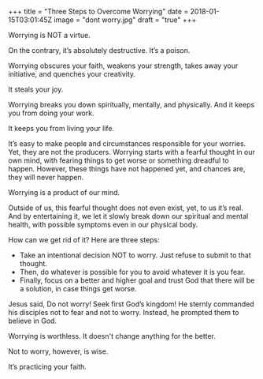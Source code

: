 +++
title = "Three Steps to Overcome Worrying"
date = 2018-01-15T03:01:45Z
image = "dont worry.jpg"
draft = "true"
+++

Worrying is NOT a virtue.

On the contrary, it’s absolutely destructive. It’s a poison.

Worrying obscures your faith, weakens your strength, takes away your initiative, and quenches your creativity. 

It steals your joy. 

Worrying breaks you down spiritually, mentally, and physically. And it keeps you from doing your work. 

It keeps you from living your life.

It’s easy to make people and circumstances responsible for your worries. Yet, they are not the producers. Worrying starts with a fearful thought in our own mind, with fearing things to get worse or something dreadful to happen. However, these things have not happened yet, and chances are, they will never happen.

Worrying is a product of our mind.

Outside of us, this fearful thought does not even exist, yet, to us it’s real. And by entertaining it, we let it slowly break down our spiritual and mental health, with possible symptoms even in our physical body.

How can we get rid of it? Here are three steps:

- Take an intentional decision NOT to worry. Just refuse to submit to that thought.
- Then, do whatever is possible for you to avoid whatever it is you fear.
- Finally, focus on a better and higher goal and trust God that there will be a solution, in case things get worse.

Jesus said, Do not worry! Seek first God’s kingdom! He sternly commanded his disciples not to fear and not to worry. Instead, he prompted them to believe in God. 

Worrying is worthless. It doesn't change anything for the better. 

Not to worry, however, is wise. 

It’s practicing your faith.